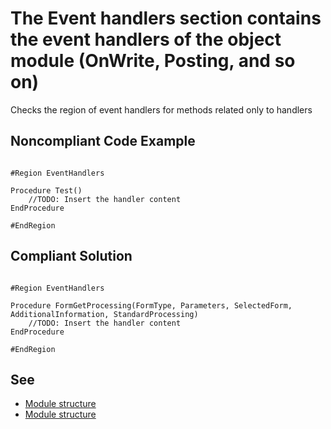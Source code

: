 # The Event handlers section contains the event handlers of the object module (OnWrite, Posting, and so on)

Checks the region of event handlers for methods related only to handlers

## Noncompliant Code Example

```bsl

#Region EventHandlers

Procedure Test()
    //TODO: Insert the handler content
EndProcedure

#EndRegion

```

## Compliant Solution

```bsl

#Region EventHandlers

Procedure FormGetProcessing(FormType, Parameters, SelectedForm, AdditionalInformation, StandardProcessing)
    //TODO: Insert the handler content
EndProcedure

#EndRegion

```

## See


- [Module structure](https://1c-dn.com/library/module_structure/)
- [Module structure](https://support.1ci.com/hc/en-us/articles/360011002360-Module-structure)
